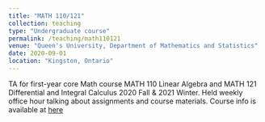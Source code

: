 ```yaml
---
title: "MATH 110/121"
collection: teaching
type: "Undergraduate course"
permalink: /teaching/math110121
venue: "Queen's University, Department of Mathematics and Statistics"
date: 2020-09-01
location: "Kingston, Ontario"
---
```


TA for first-year core Math course MATH 110 Linear Algebra and MATH 121 Differential and Integral Calculus 2020 Fall & 2021 Winter. Held weekly office hour talking about assignments and course materials. Course info is available at [here](https://www.queensu.ca/academic-calendar/arts-science/course-descriptions/math/)
